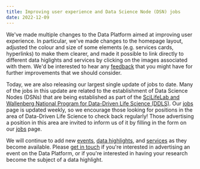 ```yaml
---
title: Improving user experience and Data Science Node (DSN) jobs
date: 2022-12-09
---
```


We've made multiple changes to the Data Platform aimed at improving user experience. In particular, we've made changes to the homepage layout, adjusted the colour and size of some elements (e.g. services cards, hyperlinks) to make them clearer, and made it possible to link directly to different data higlights and services by clicking on the images associated with them. We'd be interested to hear any [feedback](/contact/) that you might have for further improvements that we should consider.

Today, we are also releasing our largest single update of jobs to date. Many of the jobs in this update are related to the establishment of Data Science Nodes (DSNs) that are being established as part of the [SciLifeLab and Wallenberg National Program for Data-Driven Life Science (DDLS)](https://www.scilifelab.se/data-driven). Our [jobs](/jobs/) page is updated weekly, so we encourage those looking for positions in the area of Data-Driven Life Science to check back regularly! Those advertising a position in this area are invited to inform us of it by filling in the form on our [jobs](/jobs/) page.

We will continue to add new [events](/events/), [data highlights](/highlights/), and [services](/services/) as they become available. Please [get in touch](/contact/) if you're interested in advertising an event on the Data Platform, or if you're interested in having your research become the subject of a data highlight.
